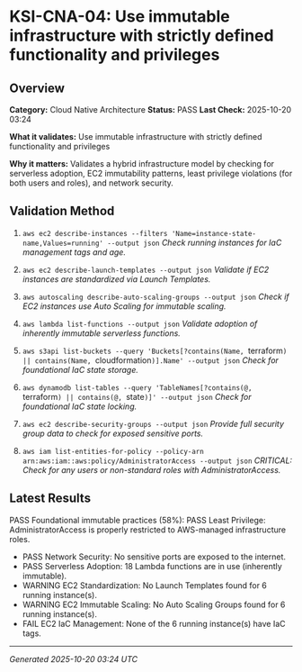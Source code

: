 # KSI-CNA-04: Use immutable infrastructure with strictly defined functionality and privileges

## Overview

**Category:** Cloud Native Architecture
**Status:** PASS
**Last Check:** 2025-10-20 03:24

**What it validates:** Use immutable infrastructure with strictly defined functionality and privileges

**Why it matters:** Validates a hybrid infrastructure model by checking for serverless adoption, EC2 immutability patterns, least privilege violations (for both users and roles), and network security.

## Validation Method

1. `aws ec2 describe-instances --filters 'Name=instance-state-name,Values=running' --output json`
   *Check running instances for IaC management tags and age.*

2. `aws ec2 describe-launch-templates --output json`
   *Validate if EC2 instances are standardized via Launch Templates.*

3. `aws autoscaling describe-auto-scaling-groups --output json`
   *Check if EC2 instances use Auto Scaling for immutable scaling.*

4. `aws lambda list-functions --output json`
   *Validate adoption of inherently immutable serverless functions.*

5. `aws s3api list-buckets --query 'Buckets[?contains(Name, `terraform`) || contains(Name, `cloudformation`)].Name' --output json`
   *Check for foundational IaC state storage.*

6. `aws dynamodb list-tables --query 'TableNames[?contains(@, `terraform`) || contains(@, `state`)]' --output json`
   *Check for foundational IaC state locking.*

7. `aws ec2 describe-security-groups --output json`
   *Provide full security group data to check for exposed sensitive ports.*

8. `aws iam list-entities-for-policy --policy-arn arn:aws:iam::aws:policy/AdministratorAccess --output json`
   *CRITICAL: Check for any users or non-standard roles with AdministratorAccess.*

## Latest Results

PASS Foundational immutable practices (58%): PASS Least Privilege: AdministratorAccess is properly restricted to AWS-managed infrastructure roles.
- PASS Network Security: No sensitive ports are exposed to the internet.
- PASS Serverless Adoption: 18 Lambda functions are in use (inherently immutable).
- WARNING EC2 Standardization: No Launch Templates found for 6 running instance(s).
- WARNING EC2 Immutable Scaling: No Auto Scaling Groups found for 6 running instance(s).
- FAIL EC2 IaC Management: None of the 6 running instance(s) have IaC tags.

---
*Generated 2025-10-20 03:24 UTC*